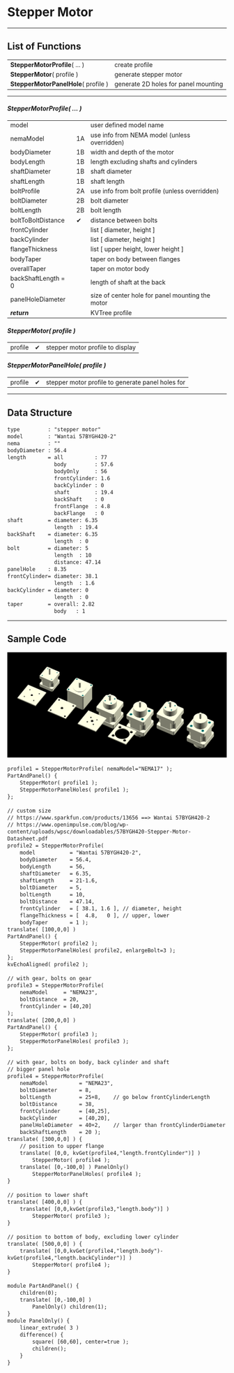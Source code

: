 # Stepper Motor

---
## List of Functions
<table>
<tr><td><b>StepperMotorProfile</b>( ... )</td><td>create profile</td></tr>
<tr><td><b>StepperMotor</b>( profile )</td><td>generate stepper motor</td></tr>
<tr><td><b>StepperMotorPanelHole</b>( profile )</td><td>generate 2D holes for panel mounting</td></tr>
</table>

---
#### _StepperMotorProfile( ... )_
<table>
<tr><td>model              <td>        <td>user defined model name
<tr><td>nemaModel          <td>1A      <td>use info from NEMA model (unless overridden)
<tr><td>bodyDiameter       <td>1B      <td>width and depth of the motor
<tr><td>bodyLength         <td>1B      <td>length excluding shafts and cylinders
<tr><td>shaftDiameter      <td>1B      <td>shaft diameter
<tr><td>shaftLength        <td>1B      <td>shaft length
<tr><td>boltProfile        <td>2A      <td>use info from bolt profile (unless overridden)
<tr><td>boltDiameter       <td>2B      <td>bolt diameter
<tr><td>boltLength         <td>2B      <td>bolt length
<tr><td>boltToBoltDistance <td>&#10004;<td>distance between bolts
<tr><td>frontCylinder      <td>        <td>list [ diameter, height ]
<tr><td>backCylinder       <td>        <td>list [ diameter, height ]
<tr><td>flangeThickness    <td>        <td>list [ upper height, lower height ]
<tr><td>bodyTaper          <td>        <td>taper on body between flanges
<tr><td>overallTaper       <td>        <td>taper on motor body
<tr><td>backShaftLength = 0<td>        <td>length of shaft at the back
<tr><td>panelHoleDiameter  <td>        <td>size of center hole for panel mounting the motor
<tr><td colspan="2"><b><i>return<td>KVTree profile
</table>

#### _StepperMotor( profile )_
<table>
<tr><td>profile<td>&#10004;<td>stepper motor profile to display
</table>

#### _StepperMotorPanelHole( profile )_
<table>
<tr><td>profile<td>&#10004;<td>stepper motor profile to generate panel holes for
</table>

---
## Data Structure
```
type         : "stepper motor"
model        : "Wantai 57BYGH420-2"
nema         : ""
bodyDiameter : 56.4
length       = all          : 77
               body         : 57.6
               bodyOnly     : 56
               frontCylinder: 1.6
               backCylinder : 0
               shaft        : 19.4
               backShaft    : 0
               frontFlange  : 4.8
               backFlange   : 0
shaft        = diameter: 6.35
               length  : 19.4
backShaft    = diameter: 6.35
               length  : 0
bolt         = diameter: 5
               length  : 10
               distance: 47.14
panelHole    : 8.35
frontCylinder= diameter: 38.1
               length  : 1.6
backCylinder = diameter: 0
               length  : 0
taper        = overall: 2.82
               body   : 1   
```

---
## Sample Code
![photo](/images/stepper-motor.png)
```
profile1 = StepperMotorProfile( nemaModel="NEMA17" );
PartAndPanel() {
    StepperMotor( profile1 );
    StepperMotorPanelHoles( profile1 );
};

// custom size
// https://www.sparkfun.com/products/13656 ==> Wantai 57BYGH420-2
// https://www.openimpulse.com/blog/wp-content/uploads/wpsc/downloadables/57BYGH420-Stepper-Motor-Datasheet.pdf
profile2 = StepperMotorProfile(
    model           = "Wantai 57BYGH420-2",
    bodyDiameter    = 56.4,
    bodyLength      = 56,
    shaftDiameter   = 6.35,
    shaftLength     = 21-1.6,
    boltDiameter    = 5,
    boltLength      = 10,
    boltDistance    = 47.14,
    frontCylinder   = [ 38.1, 1.6 ], // diameter, height
    flangeThickness = [  4.8,   0 ], // upper, lower
    bodyTaper       = 1 );
translate( [100,0,0] )
PartAndPanel() {
    StepperMotor( profile2 );
    StepperMotorPanelHoles( profile2, enlargeBolt=3 );
};
kvEchoAligned( profile2 );

// with gear, bolts on gear
profile3 = StepperMotorProfile(
    nemaModel     = "NEMA23",
    boltDistance  = 20,
    frontCylinder = [40,20]
);
translate( [200,0,0] )
PartAndPanel() {
    StepperMotor( profile3 );
    StepperMotorPanelHoles( profile3 );
};
    
// with gear, bolts on body, back cylinder and shaft
// bigger panel hole
profile4 = StepperMotorProfile(
    nemaModel          = "NEMA23",
    boltDiameter       = 8,
    boltLength         = 25+8,    // go below frontCylinderLength
    boltDistance       = 38,
    frontCylinder      = [40,25],
    backCylinder       = [40,20],
    panelHoleDiameter  = 40+2,    // larger than frontCylinderDiameter
    backShaftLength    = 20 );
translate( [300,0,0] ) {
    // position to upper flange
    translate( [0,0, kvGet(profile4,"length.frontCylinder")] )
        StepperMotor( profile4 );
    translate( [0,-100,0] ) PanelOnly()
        StepperMotorPanelHoles( profile4 );
}

// position to lower shaft
translate( [400,0,0] ) {
    translate( [0,0,kvGet(profile3,"length.body")] )
        StepperMotor( profile3 );
}

// position to bottom of body, excluding lower cylinder
translate( [500,0,0] ) {
    translate( [0,0,kvGet(profile4,"length.body")-kvGet(profile4,"length.backCylinder")] )
        StepperMotor( profile4 );
}

module PartAndPanel() {
    children(0);
    translate( [0,-100,0] )
        PanelOnly() children(1);
}
module PanelOnly() {
    linear_extrude( 3 )
    difference() {
        square( [60,60], center=true );
        children();
    }
}
```
